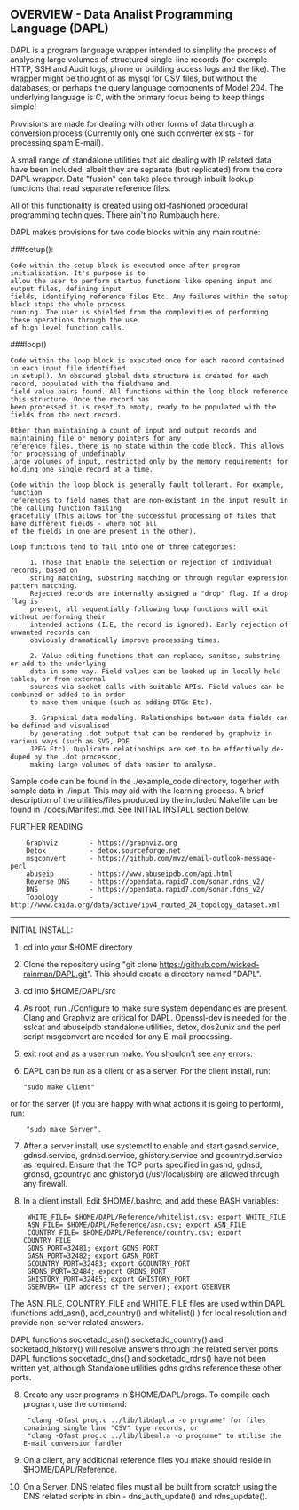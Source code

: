 ##                        OVERVIEW - Data Analist Programming Language (DAPL)

DAPL is a program language wrapper intended to simplify the process of analysing large volumes of structured 
single-line records (for example HTTP, SSH and Audit logs, phone or building access logs and the like). 
The wrapper might be thought of as mysql for CSV files, but without the databases, or perhaps the query language 
components of Model 204. The underlying language is C, with the primary focus being to keep things simple!

Provisions are made for dealing with other forms of data through a conversion process (Currently only one such 
converter exists - for processing spam E-mail). 

A small range of standalone utilities that aid dealing with IP related data have been included, albeit they are 
separate (but replicated) from the core DAPL wrapper. Data "fusion" can take place through inbuilt lookup functions
that read separate reference files. 

All of this functionality is created using old-fashioned procedural programming techniques. There ain't no Rumbaugh here.

DAPL makes provisions for two code blocks within any main routine:

###setup():

    Code within the setup block is executed once after program initialisation. It's purpose is to 
    allow the user to perform startup functions like opening input and output files, defining input 
    fields, identifying reference files Etc. Any failures within the setup block stops the whole process 
    running. The user is shielded from the complexities of performing these operations through the use
    of high level function calls. 

###loop()

    Code within the loop block is executed once for each record contained in each input file identified 
    in setup(). An obscured global data structure is created for each record, populated with the fieldname and 
    field value pairs found. All functions within the loop block reference this structure. Once the record has 
    been processed it is reset to empty, ready to be populated with the fields from the next record. 
    
    Other than maintaining a count of input and output records and maintaining file or memory pointers for any 
    reference files, there is no state within the code block. This allows for processing of undefinably 
    large volumes of input, restricted only by the memory requirements for holding one single record at a time. 
    
    Code within the loop block is generally fault tollerant. For example, function 
    references to field names that are non-existant in the input result in the calling function failing 
    gracefully (This allows for the successful processing of files that have different fields - where not all 
    of the fields in one are present in the other). 
    
    Loop functions tend to fall into one of three categories:

         1. Those that Enable the selection or rejection of individual records, based on
         string matching, substring matching or through regular expression pattern matching. 
         Rejected records are internally assigned a "drop" flag. If a drop flag is 
         present, all sequentially following loop functions will exit without performing their 
         intended actions (I.E, the record is ignored). Early rejection of unwanted records can 
         obviously dramatically improve processing times.
         
         2. Value editing functions that can replace, sanitse, substring or add to the underlying
         data in some way. Field values can be looked up in locally held tables, or from external
         sources via socket calls with suitable APIs. Field values can be combined or added to in order
         to make them unique (such as adding DTGs Etc). 
         
         3. Graphical data modeling. Relationships between data fields can be defined and visualised
         by generating .dot output that can be rendered by graphviz in various ways (such as SVG, PDF 
         JPEG Etc). Duplicate relationships are set to be effectively de-duped by the .dot processor, 
         making large volumes of data easier to analyse.
         
Sample code can be found in the ./example_code directory, together with sample data in ./input. This 
may aid with the learning process. A brief description of the utilities/files produced by the included 
Makefile can be found in ./docs/Manifest.md. See INITIAL INSTALL section below.

FURTHER READING

        Graphviz        - https://graphviz.org
        Detox           - detox.sourceforge.net
        msgconvert      - https://github.com/mvz/email-outlook-message-perl
        abuseip         - https://www.abuseipdb.com/api.html
        Reverse DNS     - https://opendata.rapid7.com/sonar.rdns_v2/
        DNS             - https://opendata.rapid7.com/sonar.fdns_v2/
        Topology        - http://www.caida.org/data/active/ipv4_routed_24_topology_dataset.xml
        
        
------------------------------------------------------------------------------------------------

INITIAL INSTALL:

1.  cd into your $HOME directory

2.  Clone the repository using "git clone https://github.com/wicked-rainman/DAPL.git". This should create a 
directory named "DAPL".

3.  cd into $HOME/DAPL/src

4.  As root, run ./Configure to make sure system dependancies are present. Clang and Graphviz are critical for 
DAPL. Openssl-dev is needed for the  sslcat and abuseipdb standalone utilities, detox, dos2unix and the perl 
script msgconvert are needed for any E-mail processing.

5.  exit root and as a user run make. You shouldn't see any errors.

6.  DAPL can be run as a client or as a server. For the client install, run:

        "sudo make Client" 
      
or for the server (if you are happy with what actions it is going to perform), run:

        "sudo make Server".

7. After a server install, use systemctl to enable and start gasnd.service, gdnsd.service, grdnsd.service, 
ghistory.service and gcountryd.service as required. Ensure that the TCP ports specified in gasnd, gdnsd, 
grdnsd, gcountryd and ghistoryd (/usr/local/sbin) are allowed through any firewall.


8. In a client install, Edit $HOME/.bashrc, and add these BASH variables:

        WHITE_FILE= $HOME/DAPL/Reference/whitelist.csv; export WHITE_FILE
        ASN_FILE= $HOME/DAPL/Reference/asn.csv; export ASN_FILE
        COUNTRY_FILE= $HOME/DAPL/Reference/country.csv; export COUNTRY_FILE
        GDNS_PORT=32481; export GDNS_PORT
        GASN_PORT=32482; export GASN_PORT
        GCOUNTRY_PORT=32483; export GCOUNTRY_PORT
        GRDNS_PORT=32484; export GRDNS_PORT
        GHISTORY_PORT=32485; export GHISTORY_PORT
        GSERVER= (IP address of the server); export GSERVER
        
The ASN_FILE, COUNTRY_FILE and WHITE_FILE files are used within DAPL (functions add_asn(), add_country() 
and whitelist() ) for local resolution and provide non-server related answers. 

DAPL functions socketadd_asn() socketadd_country() and socketadd_history() will resolve answers through 
the related server ports. DAPL functions socketadd_dns() and socketadd_rdns() have not been written yet, 
although Standalone utilities gdns grdns reference these other ports. 

8. Create any user programs in $HOME/DAPL/progs. To compile each program, use the command:

        "clang -Ofast prog.c ../lib/libdapl.a -o progname" for files conaining single line "CSV" type records, or
        "clang -Ofast prog.c ../lib/libeml.a -o progname" to utilise the E-mail conversion handler

9. On a client, any additional reference files you make should reside in $HOME/DAPL/Reference. 

10. On a Server, DNS related files must all be built from scratch using the DNS related scripts in sbin - dns_auth_update() 
and rdns_update(). 



